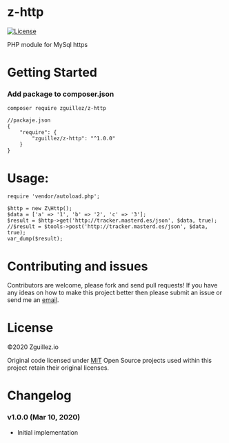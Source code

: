 # z-http

[![License](http://img.shields.io/:license-mit-blue.svg)](http://doge.mit-license.org)

PHP module for MySql https

# Getting Started

### Add package to composer.json

`composer require zguillez/z-http`

	//packaje.json
	{
        "require": {
            "zguillez/z-http": "^1.0.0"
        }
    }

# Usage:

	require 'vendor/autoload.php';
	
	$http = new Z\Http();
    $data = ['a' => '1', 'b' => '2', 'c' => '3'];
    $result = $http->get('http://tracker.masterd.es/json', $data, true);
    //$result = $tools->post('http://tracker.masterd.es/json', $data, true);
    var_dump($result);


# Contributing and issues

Contributors are welcome, please fork and send pull requests! If you have any ideas on how to make this project better then please submit an issue or send me an [email](mailto:mail@zguillez.io).

# License

©2020 Zguillez.io

Original code licensed under [MIT](https://en.wikipedia.org/wiki/MIT_License) Open Source projects used within this project retain their original licenses.

# Changelog

### v1.0.0 (Mar 10, 2020) 

* Initial implementation
